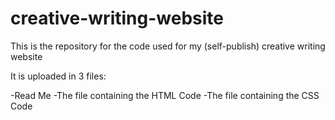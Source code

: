 # creative-writing-website
This is the repository for the code used for my (self-publish) creative writing website

It is uploaded in 3 files:

-Read Me
-The file containing the HTML Code
-The file containing the CSS Code

